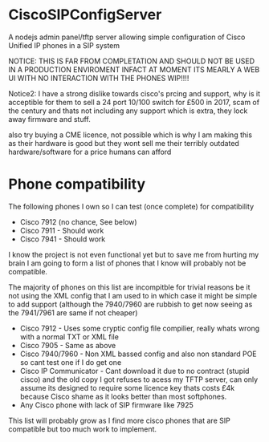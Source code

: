 # CiscoSIPConfigServer
A nodejs admin panel/tftp server allowing simple configuration of Cisco Unified IP phones in a SIP system

NOTICE: THIS IS FAR FROM COMPLETATION AND SHOULD NOT BE USED IN A PRODUCTION ENVIROMENT
INFACT AT MOMENT ITS MEARLY A WEB UI WITH NO INTERACTION WITH THE PHONES WIP!!!!

Notice2: I have a strong dislike towards cisco's prcing and support, why is it acceptible for them to sell a 24 port 10/100 switch for £500 in 2017, scam of the century and thats not including any support which is extra, they lock away firmware and stuff.

also try buying a CME licence, not possible which is why I am making this as their hardware is good but they wont sell me their terribly outdated hardware/software for a price humans can afford

# Phone compatibility
The following phones I own so I can test (once complete) for compatibility
* Cisco 7912 (no chance, See below)
* Cisco 7911 - Should work
* Cisco 7941 - Should work

I know the project is not even functional yet but to save me from hurting my brain I am going to form a list of phones that I know will probably not be compatible.

The majority of phones on this list are incompitble for trivial reasons be it not using the XML config that I am used to in which case it might be simple to add support (although the 7940/7960 are rubbish to get now seeing as the 7941/7961 are same if not cheaper)
* Cisco 7912 - Uses some cryptic config file compilier, really whats wrong with a normal TXT or XML file
* Cisco 7905 - Same as above
* Cisco 7940/7960 - Non XML bassed config and also non standard POE so cant test one if I do get one
* Cisco IP Communicator - Cant download it due to no contract (stupid cisco) and the old copy I got refuses to acess my TFTP server, can only assume its designed to require some licence key thats costs £4k because Cisco shame as it looks better than most softphones.
* Any Cisco phone with lack of SIP firmware like 7925

This list will probably grow as I find more cisco phones that are SIP compatible but too much work to implement.
